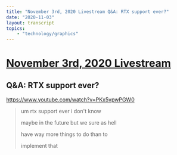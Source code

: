 ```yaml
---
title: "November 3rd, 2020 Livestream Q&A: RTX support ever?"
date: "2020-11-03"
layout: transcript
topics:
    - "technology/graphics"
---
```

# [November 3rd, 2020 Livestream](../2020-11-03.md)
## Q&A: RTX support ever?
https://www.youtube.com/watch?v=PKx5vpwPGW0
> um rtx support ever i don't know
> 
> maybe in the future but we sure as hell
> 
> have way more things to do than to
> 
> implement that
> 
